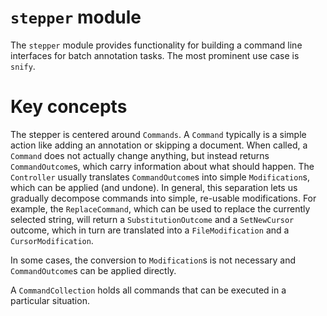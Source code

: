 # `stepper` module

The `stepper` module provides functionality for building
a command line interfaces for batch annotation tasks.
The most prominent use case is `snify`.


Key concepts
============

The stepper is centered around `Commands`.
A `Command` typically is a simple action like adding an annotation or skipping a document.
When called, a `Command` does not actually change anything, but instead returns `CommandOutcome`s,
which carry information about what should happen.
The `Controller` usually translates `CommandOutcome`s into
simple `Modification`s, which can be applied (and undone).
In general, this separation lets us gradually decompose
commands into simple, re-usable modifications.
For example, the `ReplaceCommand`, which can be used to replace the currently selected string,
will return a `SubstitutionOutcome` and a `SetNewCursor` outcome,
which in turn are translated into a `FileModification` and a `CursorModification`.

In some cases, the conversion to `Modification`s is not necessary
and `CommandOutcome`s can be applied directly.

A `CommandCollection` holds all commands that can be executed in a particular situation.

